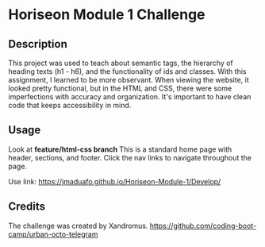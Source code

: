 # Horiseon Module 1 Challenge

## Description

This project was used to teach about semantic tags, the hierarchy of heading texts (h1 - h6), and the functionality of ids and classes. With this assignment, I learned to be more observant. When viewing the website, it looked pretty functional, but in the HTML and CSS, there were some imperfections with accuracy and organization. It's important to have clean code that keeps accessibility in mind.

## Usage

Look at **feature/html-css branch**
This is a standard home page with header, sections, and footer. Click the nav links to navigate throughout the page.

Use link:
https://jmaduafo.github.io/Horiseon-Module-1/Develop/

## Credits

The challenge was created by Xandromus.
https://github.com/coding-boot-camp/urban-octo-telegram 

